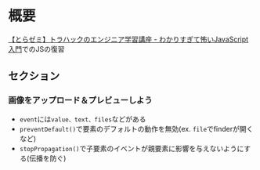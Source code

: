# 概要

[【とらゼミ】トラハックのエンジニア学習講座 - わかりすぎて怖いJavaScript入門](https://www.youtube.com/watch?v=EXxIVEC72mU&list=PLX8Rsrpnn3IVvcPCZTixO7Pf5lAGoyNOA)でのJSの復習

## セクション

### 画像をアップロード＆プレビューしよう
* `event`には`value、text、files`などがある
* `preventDefault()`で要素のデフォルトの動作を無効(ex. `file`でfinderが開くなど)
* `stopPropagation()`で子要素のイベントが親要素に影響を与えないようにする(伝播を防ぐ)